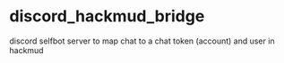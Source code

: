 # discord_hackmud_bridge
discord selfbot server to map chat to a chat token (account) and user in hackmud
